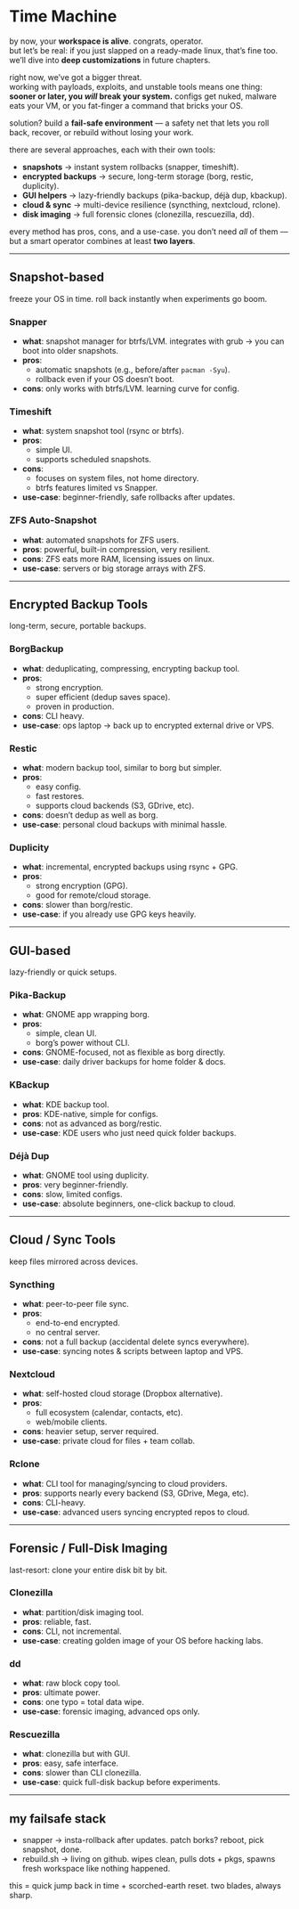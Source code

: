 # Time Machine
by now, your **workspace is alive**. congrats, operator.  
but let’s be real: if you just slapped on a ready-made linux, that’s fine too. we’ll dive into **deep customizations** in future chapters.

right now, we’ve got a bigger threat.  
working with payloads, exploits, and unstable tools means one thing: **sooner or later, you _will_ break your system.** configs get nuked, malware eats your VM, or you fat-finger a command that bricks your OS.

solution? build a **fail-safe environment** — a safety net that lets you roll back, recover, or rebuild without losing your work.

there are several approaches, each with their own tools:
- **snapshots** → instant system rollbacks (snapper, timeshift).
- **encrypted backups** → secure, long-term storage (borg, restic, duplicity).
- **GUI helpers** → lazy-friendly backups (pika-backup, déjà dup, kbackup).
- **cloud & sync** → multi-device resilience (syncthing, nextcloud, rclone).
- **disk imaging** → full forensic clones (clonezilla, rescuezilla, dd).

every method has pros, cons, and a use-case. you don’t need _all_ of them — but a smart operator combines at least **two layers**.

---
## Snapshot-based
freeze your OS in time. roll back instantly when experiments go boom.

### **Snapper**
- **what**: snapshot manager for btrfs/LVM. integrates with grub → you can boot into older snapshots.
- **pros**:    
    - automatic snapshots (e.g., before/after `pacman -Syu`).
    - rollback even if your OS doesn’t boot.
- **cons**: only works with btrfs/LVM. learning curve for config.    

### **Timeshift**
- **what**: system snapshot tool (rsync or btrfs).
- **pros**:
    - simple UI.
    - supports scheduled snapshots.
- **cons**:
    - focuses on system files, not home directory.
    - btrfs features limited vs Snapper.
- **use-case**: beginner-friendly, safe rollbacks after updates.

### **ZFS Auto-Snapshot**

- **what**: automated snapshots for ZFS users.    
- **pros**: powerful, built-in compression, very resilient. 
- **cons**: ZFS eats more RAM, licensing issues on linux.
- **use-case**: servers or big storage arrays with ZFS.

---

## Encrypted Backup Tools
long-term, secure, portable backups.

### **BorgBackup**
- **what**: deduplicating, compressing, encrypting backup tool.
- **pros**:
    - strong encryption.
    - super efficient (dedup saves space).
    - proven in production.
- **cons**: CLI heavy.
- **use-case**: ops laptop → back up to encrypted external drive or VPS.

### **Restic**
- **what**: modern backup tool, similar to borg but simpler.
- **pros**:
    - easy config.
    - fast restores.
    - supports cloud backends (S3, GDrive, etc).
- **cons**: doesn’t dedup as well as borg.
- **use-case**: personal cloud backups with minimal hassle.

### **Duplicity**
- **what**: incremental, encrypted backups using rsync + GPG.
- **pros**:
    - strong encryption (GPG).
    - good for remote/cloud storage.
- **cons**: slower than borg/restic.
- **use-case**: if you already use GPG keys heavily.

---

## GUI-based
lazy-friendly or quick setups.

### **Pika-Backup**
- **what**: GNOME app wrapping borg.
- **pros**:
    - simple, clean UI.
    - borg’s power without CLI.
- **cons**: GNOME-focused, not as flexible as borg directly.
- **use-case**: daily driver backups for home folder & docs.

### **KBackup**
- **what**: KDE backup tool.
- **pros**: KDE-native, simple for configs.
- **cons**: not as advanced as borg/restic.
- **use-case**: KDE users who just need quick folder backups.

### **Déjà Dup**
- **what**: GNOME tool using duplicity.
- **pros**: very beginner-friendly.
- **cons**: slow, limited configs.
- **use-case**: absolute beginners, one-click backup to cloud.

---

## Cloud / Sync Tools
keep files mirrored across devices.

### **Syncthing**
- **what**: peer-to-peer file sync.
- **pros**:
    - end-to-end encrypted.
    - no central server.
- **cons**: not a full backup (accidental delete syncs everywhere).
- **use-case**: syncing notes & scripts between laptop and VPS.

### **Nextcloud**
- **what**: self-hosted cloud storage (Dropbox alternative).
- **pros**:
    - full ecosystem (calendar, contacts, etc).
    - web/mobile clients.
- **cons**: heavier setup, server required.
- **use-case**: private cloud for files + team collab.

### **Rclone**
- **what**: CLI tool for managing/syncing to cloud providers.
- **pros**: supports nearly every backend (S3, GDrive, Mega, etc).
- **cons**: CLI-heavy.
- **use-case**: advanced users syncing encrypted repos to cloud.

---

## Forensic / Full-Disk Imaging
last-resort: clone your entire disk bit by bit.

### **Clonezilla**
- **what**: partition/disk imaging tool.
- **pros**: reliable, fast.
- **cons**: CLI, not incremental.
- **use-case**: creating golden image of your OS before hacking labs.

### **dd**
- **what**: raw block copy tool.
- **pros**: ultimate power.
- **cons**: one typo = total data wipe.
- **use-case**: forensic imaging, advanced ops only.

### **Rescuezilla**
- **what**: clonezilla but with GUI.
- **pros**: easy, safe interface.
- **cons**: slower than CLI clonezilla.
- **use-case**: quick full-disk backup before experiments.

---
## my failsafe stack

- snapper → insta-rollback after updates. patch borks? reboot, pick snapshot, done.  
- rebuild.sh → living on github. wipes clean, pulls dots + pkgs, spawns fresh workspace like nothing happened.  

this = quick jump back in time + scorched-earth reset. two blades, always sharp.
